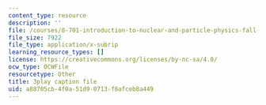 ```yaml
---
content_type: resource
description: ''
file: /courses/8-701-introduction-to-nuclear-and-particle-physics-fall-2020/a88705cb4f0a51d90713f8afceb8a449_qHq6ndGK0To.srt
file_size: 7922
file_type: application/x-subrip
learning_resource_types: []
license: https://creativecommons.org/licenses/by-nc-sa/4.0/
ocw_type: OCWFile
resourcetype: Other
title: 3play caption file
uid: a88705cb-4f0a-51d9-0713-f8afceb8a449
---
```

